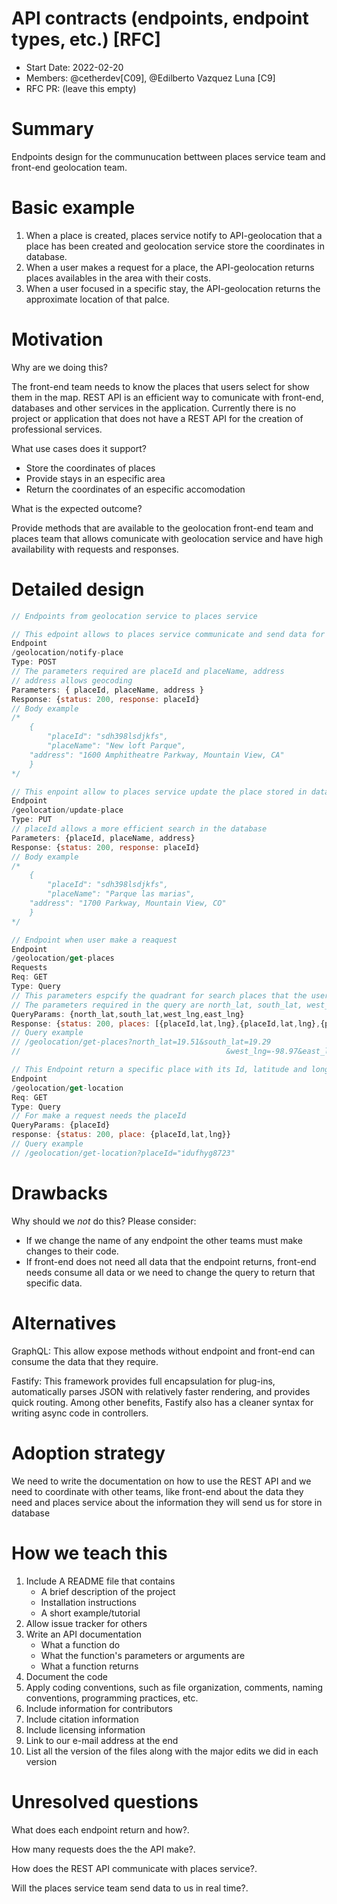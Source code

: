 # API contracts (endpoints, endpoint types, etc.) [RFC]

- Start Date: 2022-02-20
- Members: @cetherdev[C09], @Edilberto Vazquez Luna [C9]
- RFC PR: (leave this empty)

# **Summary**

Endpoints design for the communucation bettween places service team and front-end geolocation team.

# **Basic example**

1. When a place is created, places service notify to API-geolocation that a place has been created and geolocation service store the coordinates in database.
2. When a user makes a request for a place, the API-geolocation returns places availables in the area with their costs.
3. When a user focused in a specific stay, the API-geolocation returns the approximate location of that palce.

# **Motivation**

Why are we doing this?

The front-end team needs to know the places that users select for show them in the map. REST API is an efficient way to comunicate with front-end, databases and other services in the application. Currently there is no project or application that does not have a REST API for the creation of professional services.

What use cases does it support? 

- Store the coordinates of places
- Provide stays in an especific area
- Return the coordinates of an especific accomodation

What is the expected outcome?

Provide methods that are available to the geolocation front-end team and places team that allows comunicate with geolocation service and have high availability with requests and responses.

# **Detailed design**

```jsx
// Endpoints from geolocation service to places service

// This edpoint allows to places service communicate and send data for store the geolocation
Endpoint
/geolocation/notify-place
Type: POST
// The parameters required are placeId and placeName, address
// address allows geocoding
Parameters: { placeId, placeName, address }
Response: {status: 200, response: placeId}
// Body example
/*
	{
		"placeId": "sdh398lsdjkfs",
		"placeName": "New loft Parque",
    "address": "1600 Amphitheatre Parkway, Mountain View, CA"
	}
*/

// This enpoint allow to places service update the place stored in database
Endpoint
/geolocation/update-place
Type: PUT
// placeId allows a more efficient search in the database
Parameters: {placeId, placeName, address}
Response: {status: 200, response: placeId}
// Body example
/*
	{
		"placeId": "sdh398lsdjkfs",
		"placeName": "Parque las marias",
    "address": "1700 Parkway, Mountain View, CO"
	}
*/
```

```jsx
// Endpoint when user make a reaquest
Endpoint
/geolocation/get-places
Requests
Req: GET
Type: Query
// This parameters espcify the quadrant for search places that the user request.
// The parameters required in the query are north_lat, south_lat, west_lng, east_lng
QueryParams: {north_lat,south_lat,west_lng,east_lng}
Response: {status: 200, places: [{placeId,lat,lng},{placeId,lat,lng},{placeId,lat,lng}]}
// Query example
// /geolocation/get-places?north_lat=19.51&south_lat=19.29
//												&west_lng=-98.97&east_lng=-99.32
```

```jsx
// This Endpoint return a specific place with its Id, latitude and longitude
Endpoint
/geolocation/get-location
Req: GET
Type: Query
// For make a request needs the placeId 
QueryParams: {placeId}
response: {status: 200, place: {placeId,lat,lng}}
// Query example
// /geolocation/get-location?placeId="idufhyg8723"
```

# **Drawbacks**

Why should we *not* do this? Please consider:

- If we change the name of any endpoint the other teams must make changes to their code.
- If front-end does not need all data that the endpoint returns, front-end needs consume all data or we need to change the query to return that specific data.

# **Alternatives**

GraphQL: This allow expose methods without endpoint and front-end can consume the data that they require.

Fastify: This framework provides full encapsulation for plug-ins, automatically parses JSON with relatively faster rendering, and provides quick routing. Among other benefits, Fastify also has a cleaner syntax for writing async code in controllers.

# **Adoption strategy**

We need to write the documentation on how to use the REST API and we need to coordinate with other teams, like front-end about the data they need and places service about the information they will send us for store in database

# **How we teach this**

1. Include A README file that contains
    - A brief description of the project
    - Installation instructions
    - A short example/tutorial
2. Allow issue tracker for others
3. Write an API documentation
    - What a function do
    - What the function's parameters or arguments are
    - What a function returns
4. Document the code
5. Apply coding conventions, such as file organization, comments, naming conventions, programming practices, etc.
6. Include information for contributors
7. Include citation information
8. Include licensing information
9. Link to our e-mail address at the end
10. List all the version of the files along with the major edits we did in each version

# **Unresolved questions**

What does each endpoint return and how?.

How many requests does the the API make?.

How does the REST API communicate with places service?.

Will the places service team send data to us in real time?.